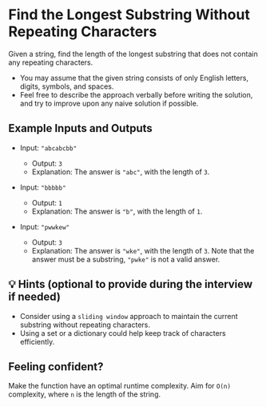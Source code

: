 # Find the Longest Substring Without Repeating Characters

Given a string, find the length of the longest substring that does not contain any repeating characters.

- You may assume that the given string consists of only English letters, digits, symbols, and spaces.
- Feel free to describe the approach verbally before writing the solution, and try to improve upon any naive solution if possible.

## Example Inputs and Outputs

- Input: `"abcabcbb"`
  - Output: `3`
  - Explanation: The answer is `"abc"`, with the length of `3`.

- Input: `"bbbbb"`
  - Output: `1`
  - Explanation: The answer is `"b"`, with the length of `1`.

- Input: `"pwwkew"`
  - Output: `3`
  - Explanation: The answer is `"wke"`, with the length of `3`. Note that the answer must be a substring, `"pwke"` is not a valid answer.

## 💡 Hints (optional to provide during the interview if needed)

- Consider using a `sliding window` approach to maintain the current substring without repeating characters.
- Using a set or a dictionary could help keep track of characters efficiently.

## Feeling confident?

Make the function have an optimal runtime complexity. Aim for `O(n)` complexity, where `n` is the length of the string.